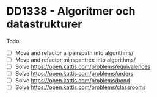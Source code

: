 # DD1338 - Algoritmer och datastrukturer

Todo:
  * [ ] Move and refactor allpairspath into algorithms/
  * [ ] Move and refactor minspantree into algorithms/
  * [ ] Solve https://open.kattis.com/problems/equivalences
  * [ ] Solve https://open.kattis.com/problems/orders
  * [ ] Solve https://open.kattis.com/problems/bond
  * [ ] Solve https://open.kattis.com/problems/classrooms
